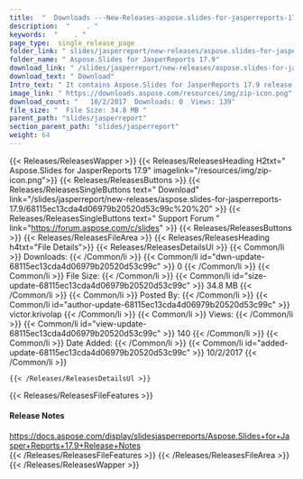 ```yaml
---
title:  "  Downloads ---New-Releases-aspose.slides-for-jasperreports-17.9 . " 
description:  "    . " 
keywords:  "    . " 
page_type:  single_release_page
folder_link: " slides/jasperreport/new-releases/aspose.slides-for-jasperreports-17.9/"
folder_name: " Aspose.Slides for JasperReports 17.9"
download_link: " /slides/jasperreport/new-releases/aspose.slides-for-jasperreports-17.9/68115ec13cda4d06979b20520d53c99c"
download_text: " Download"
Intro_text: " It contains Aspose.Slides for JasperReports 17.9 release."
image_link: " https://downloads.aspose.com/resources/img/zip-icon.png"
download_count: "   10/2/2017  Downloads: 0  Views: 139"
file_size: "  File Size: 34.8 MB "
parent_path: "slides/jasperreport"
section_parent_path: "slides/jasperreport"
weight: 64 
---
```


{{< Releases/ReleasesWapper >}}
  {{< Releases/ReleasesHeading H2txt=" Aspose.Slides for JasperReports 17.9" imagelink="/resources/img/zip-icon.png">}}
  {{< Releases/ReleasesButtons >}}
    {{< Releases/ReleasesSingleButtons text=" Download" link="/slides/jasperreport/new-releases/aspose.slides-for-jasperreports-17.9/68115ec13cda4d06979b20520d53c99c%20%20" >}}
    {{< Releases/ReleasesSingleButtons text=" Support Forum " link="https://forum.aspose.com/c/slides" >}}
  {{< Releases/ReleasesButtons >}}
  {{< Releases/ReleasesFileArea >}}
    {{< Releases/ReleasesHeading h4txt="File Details">}}
    {{< Releases/ReleasesDetailsUl >}}
            {{< Common/li  >}} Downloads: {{< /Common/li >}} 
      {{< Common/li id="dwn-update-68115ec13cda4d06979b20520d53c99c" >}} 0 {{< /Common/li >}} 
      {{< Common/li  >}} File Size: {{< /Common/li >}} 
      {{< Common/li id="size-update-68115ec13cda4d06979b20520d53c99c" >}} 34.8 MB {{< /Common/li >}} 
      {{< Common/li  >}} Posted By: {{< /Common/li >}} 
      {{< Common/li id="author-update-68115ec13cda4d06979b20520d53c99c" >}} victor.krivolap {{< /Common/li >}} 
      {{< Common/li  >}} Views: {{< /Common/li >}} 
      {{< Common/li id="view-update-68115ec13cda4d06979b20520d53c99c" >}} 140 {{< /Common/li >}} 
      {{< Common/li  >}} Date Added: {{< /Common/li >}} 
      {{< Common/li id="added-update-68115ec13cda4d06979b20520d53c99c" >}} 10/2/2017 {{< /Common/li >}} 

    {{< /Releases/ReleasesDetailsUl >}}

  {{< Releases/ReleasesFileFeatures >}}
      <h4>Release Notes</h4><div><a href="https://docs.aspose.com/display/slidesjasperreports/Aspose.Slides+for+Jasper+Reports+17.9+Release+Notes">https://docs.aspose.com/display/slidesjasperreports/Aspose.Slides+for+Jasper+Reports+17.9+Release+Notes</a></div>
  {{< /Releases/ReleasesFileFeatures >}}
 {{< /Releases/ReleasesFileArea >}}
{{< /Releases/ReleasesWapper >}}


